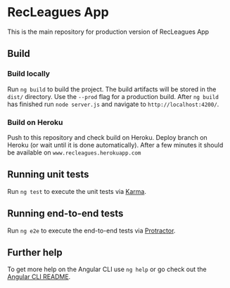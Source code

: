 # RecLeagues App

This is the main repository for production version of RecLeagues App

## Build

### Build locally
Run `ng build` to build the project. The build artifacts will be stored in the `dist/` directory. Use the `--prod` flag for a production build.
After `ng build` has finished run `node server.js` and navigate to `http://localhost:4200/`.

### Build on Heroku
Push to this repository and check build on Heroku. Deploy branch on Heroku (or wait until it is done automatically). After a few minutes it should be available on `www.recleagues.herokuapp.com`

## Running unit tests

Run `ng test` to execute the unit tests via [Karma](https://karma-runner.github.io).

## Running end-to-end tests

Run `ng e2e` to execute the end-to-end tests via [Protractor](http://www.protractortest.org/).

## Further help

To get more help on the Angular CLI use `ng help` or go check out the [Angular CLI README](https://github.com/angular/angular-cli/blob/master/README.md).
